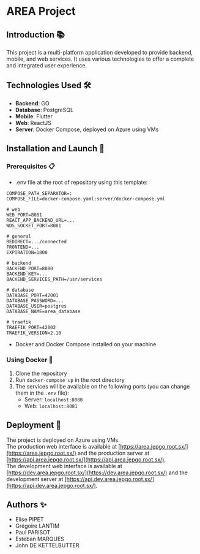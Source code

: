 # AREA Project

## Introduction 📚
This project is a multi-platform application developed to provide backend, mobile, and web services. It uses various technologies to offer a complete and integrated user experience.


## Technologies Used 🛠️
- **Backend**: GO
- **Database**: PostgreSQL
- **Mobile**: Flutter
- **Web**: ReactJS
- **Server**: Docker Compose, deployed on Azure using VMs

## Installation and Launch 🚀

### Prerequisites 📋
- .env file at the root of repository using this template:
```
COMPOSE_PATH_SEPARATOR=:
COMPOSE_FILE=docker-compose.yaml:server/docker-compose.yml

# web
WEB_PORT=8081
REACT_APP_BACKEND_URL=...
WDS_SOCKET_PORT=8081

# general
REDIRECT=.../connected
FRONTEND=...
EXPIRATION=1800

# backend
BACKEND_PORT=8080
BACKEND_KEY=...
BACKEND_SERVICES_PATH=/usr/services

# database
DATABASE_PORT=42001
DATABASE_PASSWORD=...
DATABASE_USER=postgres
DATABASE_NAME=area_database

# traefik
TRAEFIK_PORT=42002
TRAEFIK_VERSION=2.10
```

- Docker and Docker Compose installed on your machine

### Using Docker 🐳
1. Clone the repository
2. Run `docker-compose up` in the root directory
3. The services will be available on the following ports (you can change them in the `.env` file):
    - Server: `localhost:8080`
    - Web: `localhost:8081`

## Deployment 🚀
The project is deployed on Azure using VMs.
<br>
The production web interface is available at [https://area.jepgo.root.sx/](https://area.jepgo.root.sx/) and the production server at [https://api.area.jepgo.root.sx/](https://api.area.jepgo.root.sx/).
<br>
The development web interface is available at [https://dev.area.jepgo.root.sx/](https://dev.area.jepgo.root.sx/) and the development server at [https://api.dev.area.jepgo.root.sx/](https://api.dev.area.jepgo.root.sx/).

## Authors ✨
- Elise PIPET
- Grégoire LANTIM
- Paul PARISOT
- Esteban MARQUES
- John DE KETTELBUTTER
